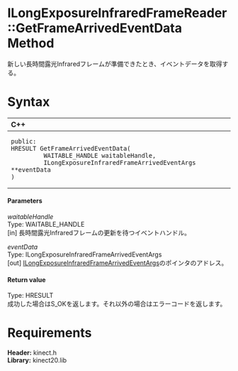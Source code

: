 ILongExposureInfraredFrameReader::GetFrameArrivedEventData Method  
=================================================================  

新しい長時間露光Infraredフレームが準備できたとき、イベントデータを取得する。 <span id="syntaxSection"></span>

Syntax  
======  

<table>
<colgroup>
<col width="100%" />
</colgroup>
<thead>
<tr class="header">
<th align="left">C++</th>
</tr>
</thead>
<tbody>
<tr class="odd">
<td align="left"><pre><code>public:  
HRESULT GetFrameArrivedEventData(  
         WAITABLE_HANDLE waitableHandle,  
         ILongExposureInfraredFrameArrivedEventArgs **eventData  
)</code></pre></td>
</tr>
</tbody>
</table>

<span id="ID4EG"></span>
#### Parameters  

*waitableHandle*    
Type: WAITABLE\_HANDLE  
[in] 長時間露光Infraredフレームの更新を待つイベントハンドル。  

*eventData*    
Type: ILongExposureInfraredFrameArrivedEventArgs  
[out] [ILongExposureInfraredFrameArrivedEventArgs](../../ILongExposureInfraredFrameArrivedEvent.md)のポインタのアドレス。  

<span id="ID4EP"></span>
#### Return value  

Type: HRESULT  
成功した場合はS\_OKを返します。それ以外の場合はエラーコードを返します。  

<span id="requirements"></span>

Requirements  
============  

**Header:** kinect.h  
**Library:** kinect20.lib  



<!--Please do not edit the data in the comment block below.-->
<!--
TOCTitle : GetFrameArrivedEventData Method
RLTitle : ILongExposureInfraredFrameReader::GetFrameArrivedEventData Method
KeywordK : GetFrameArrivedEventData method
KeywordK : ILongExposureInfraredFrameReader::GetFrameArrivedEventData method
KeywordF : ILongExposureInfraredFrameReader::GetFrameArrivedEventData
KeywordF : GetFrameArrivedEventData
KeywordF : Microsoft.Kinect.kinect.ILongExposureInfraredFrameReader.GetFrameArrivedEventData(WAITABLE_HANDLE,ILongExposureInfraredFrameArrivedEventArgs@)
KeywordA : M:Microsoft.Kinect.kinect.ILongExposureInfraredFrameReader.GetFrameArrivedEventData(WAITABLE_HANDLE,ILongExposureInfraredFrameArrivedEventArgs@)
AssetID : M:Microsoft.Kinect.kinect.ILongExposureInfraredFrameReader.GetFrameArrivedEventData(WAITABLE_HANDLE,ILongExposureInfraredFrameArrivedEventArgs@)
Locale : en-us
CommunityContent : 1
APIType : Managed
APILocation : 
APIName : Microsoft.Kinect.kinect.ILongExposureInfraredFrameReader::GetFrameArrivedEventData
TargetOS : Windows
TopicType : kbSyntax
DevLang : C++
DocSet : K4Wv2
ProjType : K4Wv2Proj
Technology : Kinect for Windows
Product : Kinect for Windows SDK v2
productversion : 20
-->

